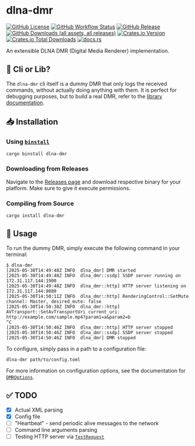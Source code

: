 # dlna-dmr

[![GitHub License](https://img.shields.io/github/license/PRO-2684/dlna-dmr?logo=opensourceinitiative)](https://github.com/PRO-2684/dlna-dmr/blob/main/LICENSE)
[![GitHub Workflow Status](https://img.shields.io/github/actions/workflow/status/PRO-2684/dlna-dmr/release.yml?logo=githubactions)](https://github.com/PRO-2684/dlna-dmr/blob/main/.github/workflows/release.yml)
[![GitHub Release](https://img.shields.io/github/v/release/PRO-2684/dlna-dmr?logo=githubactions)](https://github.com/PRO-2684/dlna-dmr/releases)
[![GitHub Downloads (all assets, all releases)](https://img.shields.io/github/downloads/PRO-2684/dlna-dmr/total?logo=github)](https://github.com/PRO-2684/dlna-dmr/releases)
[![Crates.io Version](https://img.shields.io/crates/v/dlna-dmr?logo=rust)](https://crates.io/crates/dlna-dmr)
[![Crates.io Total Downloads](https://img.shields.io/crates/d/dlna-dmr?logo=rust)](https://crates.io/crates/dlna-dmr)
[![docs.rs](https://img.shields.io/docsrs/dlna-dmr?logo=rust)](https://docs.rs/dlna-dmr)

An extensible DLNA DMR (Digital Media Renderer) implementation.

## 🤔 Cli or Lib?

The `dlna-dmr` cli itself is a dummy DMR that only logs the received commands, without actually doing anything with them. It is perfect for debugging purposes, but to build a real DMR, refer to the [library documentation](https://docs.rs/dlna-dmr/latest/dlna_dmr/).

## 📥 Installation

### Using [`binstall`](https://github.com/cargo-bins/cargo-binstall)

```shell
cargo binstall dlna-dmr
```

### Downloading from Releases

Navigate to the [Releases page](https://github.com/PRO-2684/dlna-dmr/releases) and download respective binary for your platform. Make sure to give it execute permissions.

### Compiling from Source

```shell
cargo install dlna-dmr
```

## 📖 Usage

To run the dummy DMR, simply execute the following command in your terminal:

```shell
$ dlna-dmr
[2025-05-30T14:49:48Z INFO  dlna_dmr] DMR started
[2025-05-30T14:49:48Z INFO  dlna_dmr::ssdp] SSDP server running on 172.31.117.144:1900
[2025-05-30T14:49:48Z INFO  dlna_dmr::http] HTTP server listening on 172.31.117.144:8080
[2025-05-30T14:50:11Z INFO  dlna_dmr::http] RenderingControl::SetMute channel: Master, desired_mute: false
[2025-05-30T14:50:38Z INFO  dlna_dmr::http] AVTransport::SetAvTransportUri current_uri: http://example.com/sample.mp4?param1=a&param2=b
^C
[2025-05-30T14:50:46Z INFO  dlna_dmr::http] HTTP server stopped
[2025-05-30T14:50:46Z INFO  dlna_dmr::ssdp] SSDP server stopped
[2025-05-30T14:50:46Z INFO  dlna_dmr] DMR stopped
```

To configure, simply pass in a path to a configuration file:

```shell
dlna-dmr path/to/config.toml
```

For more information on configuration options, see the documentation for [`DMROptions`](https://docs.rs/dlna-dmr/latest/dlna_dmr/struct.DMROptions.html).

## ✅ TODO

- [x] Actual XML parsing
- [x] Config file
- [ ] "Heartbeat" - send periodic alive messages to the network
- [ ] Command line arguments parsing
- [ ] Testing HTTP server via [`TestRequest`](https://docs.rs/tiny_http/0.12.0/tiny_http/struct.TestRequest.html)
